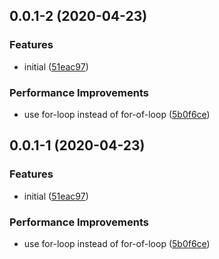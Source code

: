 ## 0.0.1-2 (2020-04-23)


### Features

* initial ([51eac97](https://github.com/raveclassic/frp-ts/commit/51eac97a89822ceea7d30f66ea1a16f6f239888b))


### Performance Improvements

* use for-loop instead of for-of-loop ([5b0f6ce](https://github.com/raveclassic/frp-ts/commit/5b0f6cea90e243c2a7eab49221e6ae7634f5316a))



## 0.0.1-1 (2020-04-23)


### Features

* initial ([51eac97](https://github.com/raveclassic/frp-ts/commit/51eac97a89822ceea7d30f66ea1a16f6f239888b))


### Performance Improvements

* use for-loop instead of for-of-loop ([5b0f6ce](https://github.com/raveclassic/frp-ts/commit/5b0f6cea90e243c2a7eab49221e6ae7634f5316a))



